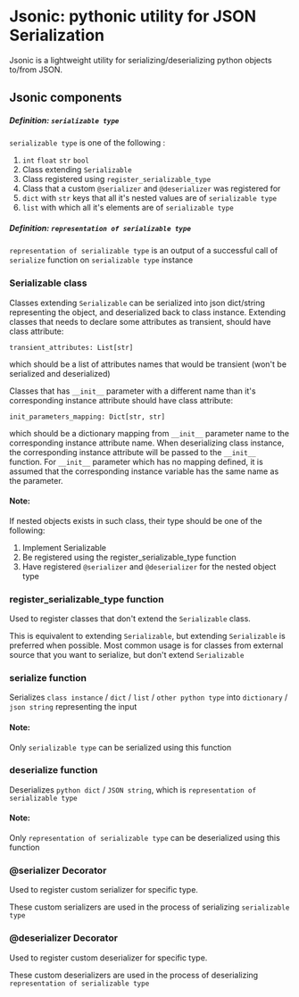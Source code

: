 # Jsonic: pythonic utility for JSON Serialization

Jsonic is a lightweight utility for serializing/deserializing python objects to/from JSON.

## Jsonic components

##### Definition: `serializable type`  
`serializable type` is one of the following :
1. `int` `float` `str` `bool`
1. Class extending ``Serializable``
2. Class registered using ``register_serializable_type`` 
3. Class that a custom `@serializer` and `@deserializer` was registered for
4. `dict` with `str` keys that all it's nested values are of `serializable type`
4. `list` with which all it's elements are of `serializable type`  


##### Definition: `representation of serializable type`
`representation of serializable type` is an output of a successful call of `serialize` function on `serializable type` instance


### Serializable class
Classes extending `Serializable` can be serialized into json dict/string representing the object,
and deserialized back to class instance.
Extending classes that needs to declare some attributes as transient, should have
class attribute:

    transient_attributes: List[str]
    
which should be a list of attributes names that would be transient (won't be serialized and deserialized)

Classes that has `__init__` parameter with a different name than it's corresponding instance attribute should have class attribute:

    init_parameters_mapping: Dict[str, str]
    
which should be a dictionary mapping from `__init__` parameter name to the corresponding instance attribute name.
When deserializing class instance, the corresponding instance attribute will be passed to the `__init__` function.
For `__init__` parameter which has no mapping defined, it is assumed that the corresponding instance variable has
the same name as the parameter.


#### Note:
If nested objects exists in such class, their type should be one of the following:
1. Implement Serializable
2. Be registered using the register_serializable_type function
3. Have registered `@serializer` and `@deserializer` for the nested object type

### register_serializable_type function
Used to register classes that don't extend the `Serializable` class.

This is equivalent to extending `Serializable`, but extending `Serializable` is preferred when possible. 
Most common usage is for classes from external source that you want to serialize, but don't extend `Serializable`

### serialize function
Serializes ``class instance`` / ``dict`` / ``list`` / ``other python type`` into ``dictionary`` / ``json string`` representing the input

#### Note:
Only ``serializable type`` can be serialized using this function

### deserialize function
Deserializes `python dict` / `JSON string`, which is `representation of serializable type`

#### Note:
Only ``representation of serializable type`` can be deserialized using this function

### @serializer Decorator
Used to register custom serializer for specific type.

These custom serializers are used in the process of serializing `serializable type`   

### @deserializer Decorator
Used to register custom deserializer for specific type.

These custom deserializers are used in the process of deserializing `representation of serializable type`
